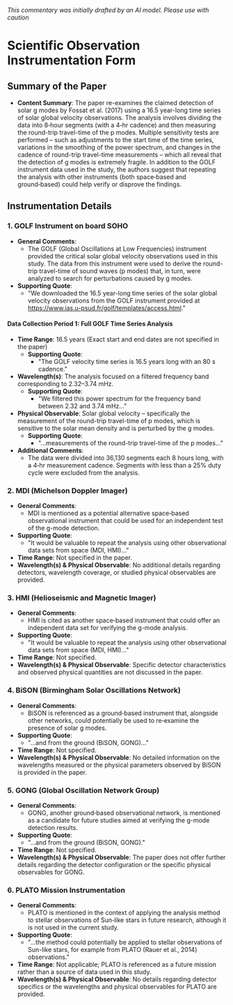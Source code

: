 _This commentary was initially drafted by an AI model. Please use with caution_

# Scientific Observation Instrumentation Form

## Summary of the Paper
- **Content Summary**: The paper re-examines the claimed detection of solar g modes by Fossat et al. (2017) using a 16.5 year-long time series of solar global velocity observations. The analysis involves dividing the data into 8‑hour segments (with a 4‑hr cadence) and then measuring the round-trip travel-time of the p modes. Multiple sensitivity tests are performed – such as adjustments to the start time of the time series, variations in the smoothing of the power spectrum, and changes in the cadence of round-trip travel-time measurements – which all reveal that the detection of g modes is extremely fragile. In addition to the GOLF instrument data used in the study, the authors suggest that repeating the analysis with other instruments (both space‑based and ground‑based) could help verify or disprove the findings.

## Instrumentation Details

### 1. GOLF Instrument on board SOHO
- **General Comments**:
   - The GOLF (Global Oscillations at Low Frequencies) instrument provided the critical solar global velocity observations used in this study. The data from this instrument were used to derive the round-trip travel-time of sound waves (p modes) that, in turn, were analyzed to search for perturbations caused by g modes.
- **Supporting Quote**: 
   - "We downloaded the 16.5 year-long time series of the solar global velocity observations from the GOLF instrument provided at https://www.ias.u-psud.fr/golf/templates/access.html."
  
#### Data Collection Period 1: Full GOLF Time Series Analysis
- **Time Range**: 16.5 years (Exact start and end dates are not specified in the paper)
   - **Supporting Quote**:
      - "The GOLF velocity time series is 16.5 years long with an 80 s cadence."
- **Wavelength(s)**: The analysis focused on a filtered frequency band corresponding to 2.32–3.74 mHz.
   - **Supporting Quote**:
      - "We filtered this power spectrum for the frequency band between 2.32 and 3.74 mHz..."
- **Physical Observable**: Solar global velocity – specifically the measurement of the round-trip travel-time of p modes, which is sensitive to the solar mean density and is perturbed by the g modes.
   - **Supporting Quote**:
      - "...measurements of the round-trip travel-time of the p modes..."
- **Additional Comments**:
   - The data were divided into 36,130 segments each 8 hours long, with a 4‑hr measurement cadence. Segments with less than a 25% duty cycle were excluded from the analysis.

### 2. MDI (Michelson Doppler Imager)
- **General Comments**:
   - MDI is mentioned as a potential alternative space‑based observational instrument that could be used for an independent test of the g-mode detection.
- **Supporting Quote**:
   - "It would be valuable to repeat the analysis using other observational data sets from space (MDI, HMI)..."
- **Time Range**: Not specified in the paper.
- **Wavelength(s) & Physical Observable**: No additional details regarding detectors, wavelength coverage, or studied physical observables are provided.

### 3. HMI (Helioseismic and Magnetic Imager)
- **General Comments**:
   - HMI is cited as another space‑based instrument that could offer an independent data set for verifying the g-mode analysis.
- **Supporting Quote**:
   - "It would be valuable to repeat the analysis using other observational data sets from space (MDI, HMI)..."
- **Time Range**: Not specified.
- **Wavelength(s) & Physical Observable**: Specific detector characteristics and observed physical quantities are not discussed in the paper.

### 4. BiSON (Birmingham Solar Oscillations Network)
- **General Comments**:
   - BiSON is referenced as a ground‑based instrument that, alongside other networks, could potentially be used to re‐examine the presence of solar g modes.
- **Supporting Quote**:
   - "...and from the ground (BiSON, GONG)..."
- **Time Range**: Not specified.
- **Wavelength(s) & Physical Observable**: No detailed information on the wavelengths measured or the physical parameters observed by BiSON is provided in the paper.

### 5. GONG (Global Oscillation Network Group)
- **General Comments**:
   - GONG, another ground‑based observational network, is mentioned as a candidate for future studies aimed at verifying the g-mode detection results.
- **Supporting Quote**:
   - "...and from the ground (BiSON, GONG)."
- **Time Range**: Not specified.
- **Wavelength(s) & Physical Observable**: The paper does not offer further details regarding the detector configuration or the specific physical observables for GONG.

### 6. PLATO Mission Instrumentation
- **General Comments**:
   - PLATO is mentioned in the context of applying the analysis method to stellar observations of Sun‑like stars in future research, although it is not used in the current study.
- **Supporting Quote**:
   - "...the method could potentially be applied to stellar observations of Sun-like stars, for example from PLATO (Rauer et al., 2014) observations."
- **Time Range**: Not applicable; PLATO is referenced as a future mission rather than a source of data used in this study.
- **Wavelength(s) & Physical Observable**: No details regarding detector specifics or the wavelengths and physical observables for PLATO are provided.
